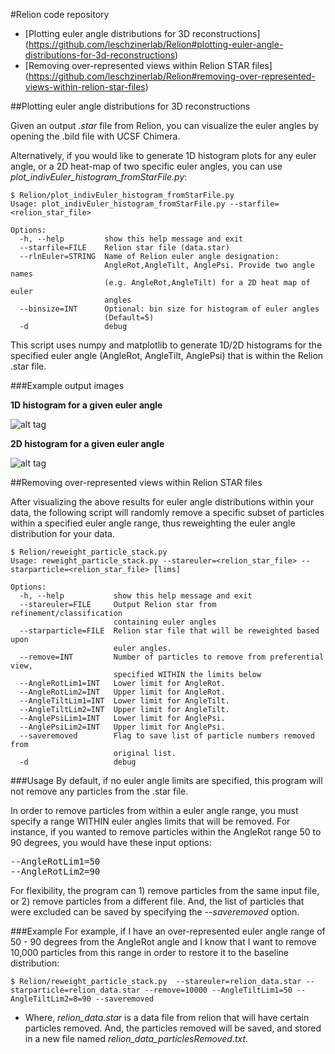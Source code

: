 #Relion code repository

- [Plotting euler angle distributions for 3D reconstructions] (https://github.com/leschzinerlab/Relion#plotting-euler-angle-distributions-for-3d-reconstructions)
- [Removing over-represented views within Relion STAR files] (https://github.com/leschzinerlab/Relion#removing-over-represented-views-within-relion-star-files)

##Plotting euler angle distributions for 3D reconstructions

Given an output *.star* file from Relion, you can visualize the euler angles by opening the .bild file with UCSF Chimera.

Alternatively, if you would like to generate 1D histogram plots for any euler angle, or a 2D heat-map of two specific euler angles, you can use *plot_indivEuler_histogram_fromStarFile.py*:
```
$ Relion/plot_indivEuler_histogram_fromStarFile.py
Usage: plot_indivEuler_histogram_fromStarFile.py --starfile=<relion_star_file>

Options:
  -h, --help         show this help message and exit
  --starfile=FILE    Relion star file (data.star)
  --rlnEuler=STRING  Name of Relion euler angle designation:
                     AngleRot,AngleTilt, AnglePsi. Provide two angle names
                     (e.g. AngleRot,AngleTilt) for a 2D heat map of euler
                     angles
  --binsize=INT      Optional: bin size for histogram of euler angles
                     (Default=5)
  -d                 debug
```

This script uses numpy and matplotlib to generate 1D/2D histograms for the specified euler angle (AngleRot, AngleTilt, AnglePsi) that is within the Relion .star file.

###Example output images

**1D histogram for a given euler angle**

![alt tag](https://github.com/leschzinerlab/Relion/blob/master/plot_indivEuler_histogram_fromStarFile_1Dhist.png)

**2D histogram for a given euler angle**

![alt tag](https://github.com/leschzinerlab/Relion/blob/master/plot_indivEuler_histogram_fromStarFile_2Dhist.png)

##Removing over-represented views within Relion STAR files

After visualizing the above results for euler angle distributions within your data, the following script will randomly remove a specific subset of particles within a specified euler angle range, thus reweighting the euler angle distribution for your data.

```
$ Relion/reweight_particle_stack.py
Usage: reweight_particle_stack.py --stareuler=<relion_star_file> --starparticle=<relion_star_file> [lims]

Options:
  -h, --help           show this help message and exit
  --stareuler=FILE     Output Relion star from refinement/classification
                       containing euler angles
  --starparticle=FILE  Relion star file that will be reweighted based upon
                       euler angles.
  --remove=INT         Number of particles to remove from preferential view,
                       specified WITHIN the limits below
  --AngleRotLim1=INT   Lower limit for AngleRot.
  --AngleRotLim2=INT   Upper limit for AngleRot.
  --AngleTiltLim1=INT  Lower limit for AngleTilt.
  --AngleTiltLim2=INT  Upper limit for AngleTilt.
  --AnglePsiLim1=INT   Lower limit for AnglePsi.
  --AnglePsiLim2=INT   Upper limit for AnglePsi.
  --saveremoved        Flag to save list of particle numbers removed from
                       original list.
  -d                   debug
  ```
###Usage
By default, if no euler angle limits are specified, this program will not remove any particles from the .star file.

In order to remove particles from within a euler angle range, you must specify a range WITHIN euler angles limits that will be removed. For instance, if you wanted to remove particles within the AngleRot range 50 to 90 degrees, you would have these input options:

<pre>--AngleRotLim1=50
--AngleRotLim2=90</pre>

For flexibility, the program can 1) remove particles from the same input file, or 2) remove particles from a different file. And, the list of particles that were excluded can be saved by specifying the *--saveremoved* option.

###Example
For example, if I have an over-represented euler angle range of 50 - 90 degrees from the AngleRot angle and I know that I want to remove 10,000 particles from this range in order to restore it to the baseline distribution:

```
$ Relion/reweight_particle_stack.py  --stareuler=relion_data.star --starparticle=relion_data.star --remove=10000 --AngleTiltLim1=50 --AngleTiltLim2=8=90 --saveremoved
```
* Where, *relion_data.star* is a data file from relion that will have certain particles removed. And, the particles removed will be saved, and stored in a new file named *relion_data_particlesRemoved.txt*.
